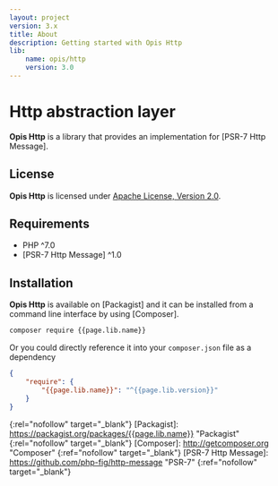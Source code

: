 ```yaml
---
layout: project
version: 3.x
title: About
description: Getting started with Opis Http
lib: 
    name: opis/http
    version: 3.0
---
```

# Http abstraction layer

**Opis Http** is a library that provides an implementation for [PSR-7 Http Message].

## License

**Opis Http** is licensed under [Apache License, Version 2.0][apache_license].

## Requirements

* PHP ^7.0
* [PSR-7 Http Message] ^1.0

## Installation

**Opis Http** is available on [Packagist] and it can be installed from a 
command line interface by using [Composer]. 

```bash
composer require {{page.lib.name}}
```

Or you could directly reference it into your `composer.json` file as a dependency

```json
{
    "require": {
        "{{page.lib.name}}": "^{{page.lib.version}}"
    }
}
```


[apache_license]: http://www.apache.org/licenses/LICENSE-2.0 "Project license" 
{:rel="nofollow" target="_blank"}
[Packagist]: https://packagist.org/packages/{{page.lib.name}} "Packagist" 
{:rel="nofollow" target="_blank"}
[Composer]: http://getcomposer.org "Composer" 
{:ref="nofollow" target="_blank"}
[PSR-7 Http Message]: https://github.com/php-fig/http-message "PSR-7"
{:ref="nofollow" target="_blank"}